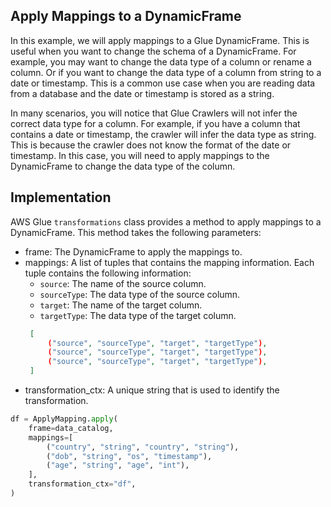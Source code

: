 ## Apply Mappings to a DynamicFrame

In this example, we will apply mappings to a Glue DynamicFrame. This is useful when you want to change the schema of a DynamicFrame. For example, you may want to change the data type of a column or rename a column. Or if you want to change the data type of a column from string to a date or timestamp. This is a common use case when you are reading data from a database and the date or timestamp is stored as a string.

In many scenarios, you will notice that Glue Crawlers will not infer the correct data type for a column. For example, if you have a column that contains a date or timestamp, the crawler will infer the data type as string. This is because the crawler does not know the format of the date or timestamp. In this case, you will need to apply mappings to the DynamicFrame to change the data type of the column.

## Implementation

AWS Glue `transformations` class provides a method to apply mappings to a DynamicFrame. This method takes the following parameters:

- frame: The DynamicFrame to apply the mappings to.
- mappings: A list of tuples that contains the mapping information. Each tuple contains the following information:
    - `source`: The name of the source column.
    - `sourceType`: The data type of the source column.
    - `target`: The name of the target column.
    - `targetType`: The data type of the target column.
   ```json
    [
        ("source", "sourceType", "target", "targetType"),
        ("source", "sourceType", "target", "targetType"),
        ("source", "sourceType", "target", "targetType"),
    ]
    ```
- transformation_ctx: A unique string that is used to identify the transformation.


```python
df = ApplyMapping.apply(
    frame=data_catalog,
    mappings=[
        ("country", "string", "country", "string"),
        ("dob", "string", "os", "timestamp"),
        ("age", "string", "age", "int"),
    ],
    transformation_ctx="df",
)
```
